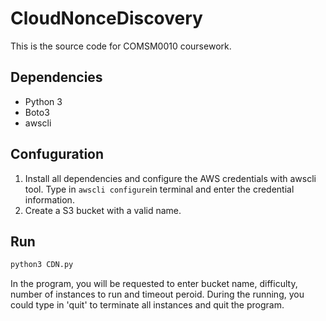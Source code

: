 # CloudNonceDiscovery
This is the source code for COMSM0010 coursework.

## Dependencies
* Python 3
* Boto3
* awscli

## Confuguration
1. Install all dependencies and configure the AWS credentials with awscli tool. Type in ```awscli configure```in terminal and
enter the credential information.
2. Create a S3 bucket with a valid name.

## Run
```bash
python3 CDN.py
```
In the program, you will be requested to enter bucket name, difficulty, number of instances to run and timeout peroid. During the running, you could type in 'quit' to terminate all instances and quit the program.
